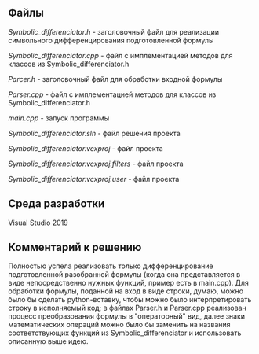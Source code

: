 ## Файлы
*Symbolic_differenciator.h* - заголовочный файл для реализации символьного дифференцирования подготовленной формулы

*Symbolic_differenciator.cpp* - файл с имплементацией методов для классов из Symbolic_differenciator.h

*Parcer.h* - заголовочный файл для обработки входной формулы

*Parser.cpp* - файл с имплементацией методов для классов из Symbolic_differenciator.h

*main.cpp* - запуск программы

*Symbolic_differenciator.sln* - файл решения проекта

*Symbolic_differenciator.vcxproj* - файл проекта

*Symbolic_differenciator.vcxproj.filters* - файл проекта

*Symbolic_differenciator.vcxproj.user* - файл проекта

## Среда разработки
Visual Studio 2019

## Комментарий к решению
Полностью успела реализовать только дифференцирование подготовленной разобранной формулы (когда она представляется в виде непосредственно нужных функций, пример есть в main.cpp). Для обработки формулы, поданной на вход в виде строки, думаю, можно было бы сделать python-вставку, чтобы можно было интерпретировать строку в исполняемый код; в файлах Parser.h и Parser.cpp реализован процесс преобразования формулы в "операторный" вид, далее знаки математических операций можно было бы заменить на названия соответствующих функций из Symbolic_differenciator и использовать описанную выше идею.
